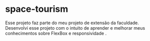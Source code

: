 # space-tourism
Esse projeto faz parte do meu projeto de extensão da faculdade. Desenvolvi esse projeto com o intuito de aprender e melhorar meus conhecimentos sobre FlexBox e responsividade .
